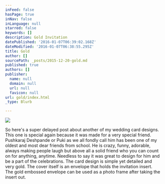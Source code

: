 ```yaml
---
inFeed: false
hasPage: true
inNav: false
inLanguage: null
starred: false
keywords: []
description: Gold Invitation
datePublished: '2016-01-07T06:39:02.168Z'
dateModified: '2016-01-07T06:38:55.295Z'
title: Gold
author: []
sourcePath: _posts/2015-12-20-gold.md
published: true
authors: []
publisher:
  name: null
  domain: null
  url: null
  favicon: null
url: gold/index.html
_type: Blurb

---
```

![](https://the-grid-user-content.s3-us-west-2.amazonaws.com/e760fdf8-ed14-4b54-a7a9-58e90cf67bd2.jpg)

So here's a super delayed post about another of my wedding card designs. This one is special again because it was made for a very special friend. Pushkaraj Deshpande or Puki as we all fondly call him has been one of my oldest and most dear friends from school. He is crazy, funny, adorable, always making people laugh but above all a solid friend who you can count on for anything, anytime. Needless to say it was great to design for him and be a part of the celebrations.
The card design is simple yet detailed and very gold. The cover itself is an envelope that holds the invitation insert. The gold embossed envelope can be used as a photo frame after taking the insert out.
